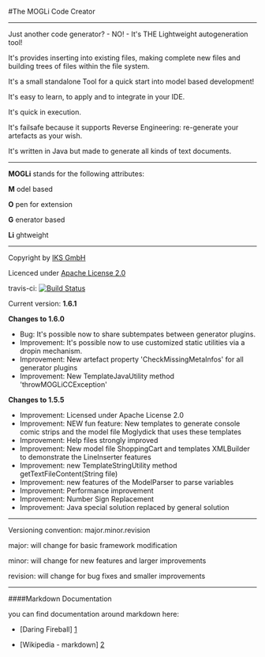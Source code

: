﻿#The MOGLi Code Creator   

* * *

Just another code generator? - NO! - It's THE Lightweight autogeneration tool! 

It's provides inserting into existing files, making complete new files and building trees of files within the file system.

It's a small standalone Tool for a quick start into model based development!

It's easy to learn, to apply and to integrate in your IDE.

It's quick in execution.

It's failsafe because it supports Reverse Engineering: re-generate your artefacts as your wish.

It's written in Java but made to generate all kinds of text documents.

* * *

**MOGLi** stands for the following attributes: 

**M**  odel based

**O**  pen for extension

**G**  enerator based

**Li**  ghtweight  


* * *

Copyright by [IKS GmbH](https://www.iks-gmbh.com)

Licenced under [Apache License 2.0](http://www.apache.org/licenses/LICENSE-2.0.html)

travis-ci: [![Build Status](https://travis-ci.org/iks-github/MOGLiCodeCreator.png?branch=master)](https://travis-ci.org/iks-github/MOGLiCodeCreator)

Current version: **1.6.1**

**Changes to 1.6.0**
- Bug:         It's possible now to share subtempates between generator plugins.
- Improvement: It's possible now to use customized static utilities via a dropin mechanism.
- Improvement: New artefact property 'CheckMissingMetaInfos' for all generator plugins
- Improvement: New TemplateJavaUtility method 'throwMOGLiCCException'

**Changes to 1.5.5**
- Improvement: Licensed under Apache License 2.0
- Improvement: NEW fun feature: New templates to generate console comic strips and the model file Moglydick that uses these templates
- Improvement: Help files strongly improved
- Improvement: New model file ShoppingCart and templates XMLBuilder to demonstrate the LineInserter features
- Improvement: new TemplateStringUtility method getTextFileContent(String file)
- Improvement: new features of the ModelParser to parse variables
- Improvement: Performance improvement
- Improvement: Number Sign Replacement
- Improvement: Java special solution <package> replaced by general solution


* * *


Versioning convention: major.minor.revision

major:    will change for basic framework modification

minor:    will change for new features and larger improvements

revision: will change for bug fixes and smaller improvements


* * *


####Markdown Documentation

you can find documentation around markdown here:
- [Daring Fireball] [1]
- [Wikipedia - markdown] [2]

  [1]: http://daringfireball.net/projects/markdown/syntax
  [2]: http://en.wikipedia.org/wiki/Markdown
